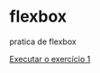 # flexbox
 pratica de flexbox

 <a href="https://matheus-zordan.github.io/flexbox/exercicios/ex001/index.html">Executar o exercício 1</a><br>
